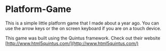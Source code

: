 # Platform-Game

This is a simple little platform game that I made about a year ago.  You can use the arrow keys or the on screen keyboard if you are on a touch device.

This game was built using the Quintus framework.  Check out their website [http://www.html5quintus.com/](http://www.html5quintus.com/)
